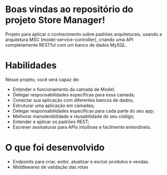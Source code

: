 # Boas vindas ao repositório do projeto Store Manager!

Projeto para aplicar o conhecimento sobre padrões arquiteturais, usando a arquitetura MSC (model-service-controller), criando uma API completamente RESTful com um banco de dados MySQL.

# Habilidades

Nesse projeto, você será capaz de:

- Entender o funcionamento da camada de Model;
- Delegar responsabilidades específicas para essa camada;
- Conectar sua aplicação com diferentes bancos de dados;
- Estruturar uma aplicação em camadas;
- Delegar responsabilidades específicas para cada parte do seu app;
- Melhorar manutenibilidade e reusabilidade do seu código;
- Entender e aplicar os padrões REST;
- Escrever assinaturas para APIs intuitivas e facilmente entendíveis.


# O que foi desenvolvido
  - Endpoints para criar, exibir, atualizar e excluir produtos e vendas.
  - Middlewares de validação das rotas
